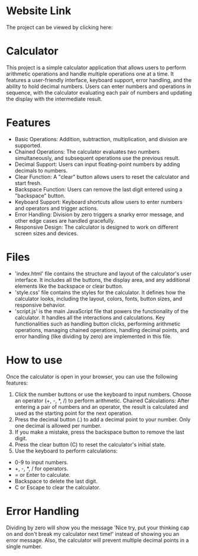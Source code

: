 # Website Link 
The project can be viewed by clicking here: 

# Calculator
This project is a simple calculator application that allows users to perform arithmetic operations and handle multiple operations one at a time. It features a user-friendly interface, keyboard support, error handling, and the ability to hold decimal numbers. Users can enter numbers and operations in sequence, with the calculator evaluating each pair of numbers and updating the display with the intermediate result.

# Features
* Basic Operations: Addition, subtraction, multiplication, and division are supported.
* Chained Operations: The calculator evaluates two numbers simultaneously, and subsequent operations use the previous result.
* Decimal Support: Users can input floating-point numbers by adding decimals to numbers.
* Clear Function: A "clear" button allows users to reset the calculator and start fresh.
* Backspace Function: Users can remove the last digit entered using a "backspace" button.
* Keyboard Support: Keyboard shortcuts allow users to enter numbers and operators and trigger actions.
* Error Handling: Division by zero triggers a snarky error message, and other edge cases are handled gracefully.
* Responsive Design: The calculator is designed to work on different screen sizes and devices.

# Files 
- 'index.html' file contains the structure and layout of the calculator's user interface. It includes all the buttons, the display area, and any additional elements like the backspace or clear button.
- 'style.css' file contains the styles for the calculator. It defines how the calculator looks, including the layout, colors, fonts, button sizes, and responsive behavior.
- 'script.js' is the main JavaScript file that powers the functionality of the calculator. It handles all the interactions and calculations. Key functionalities such as handling button clicks, performing arithmetic operations, managing chained operations, handling decimal points, and error handling (like dividing by zero) are implemented in this file.

# How to use
Once the calculator is open in your browser, you can use the following features:
1. Click the number buttons or use the keyboard to input numbers. Choose an operator (+, -, *, /) to perform arithmetic.
Chained Calculations: After entering a pair of numbers and an operator, the result is calculated and used as the starting point for the next operation.
2. Press the decimal button (.) to add a decimal point to your number. Only one decimal is allowed per number.
3. If you make a mistake, press the backspace button to remove the last digit.
4. Press the clear button (C) to reset the calculator's initial state.
5. Use the keyboard to perform calculations:
* 0-9 to input numbers.
* +, -, *, / for operators.
* = or Enter to calculate.
* Backspace to delete the last digit.
* C or Escape to clear the calculator.

# Error Handling 
Dividing by zero will show you the message 'Nice try, put your thinking cap on and don't break my calculator next time!' instead of showing you an error message.
Also, the calculator will prevent multiple decimal points in a single number.
